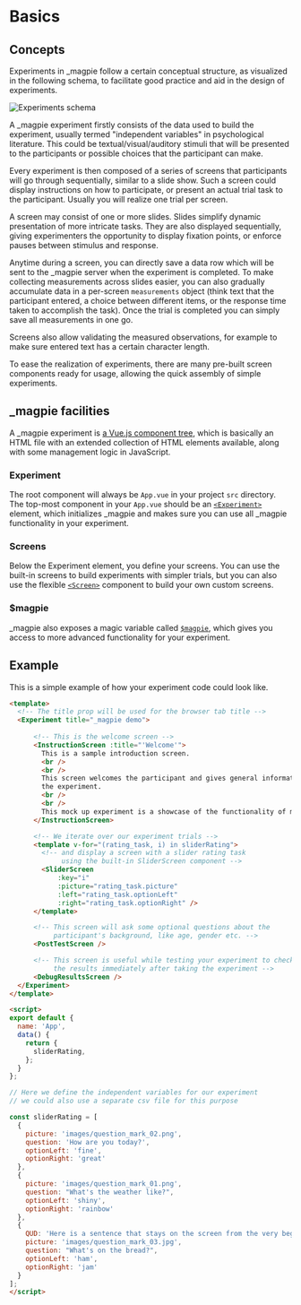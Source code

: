 # Basics

## Concepts
Experiments in _magpie follow a certain conceptual structure, as visualized in the following schema, to facilitate
good practice and aid in the design of experiments.

<img src="../../images/getting_started/experiments_schema.png" alt="Experiments schema" />

A _magpie experiment firstly consists of the data used to build the experiment, usually termed "independent variables" in psychological literature.
This could be textual/visual/auditory stimuli that will be presented to the participants or possible choices that the participant can make.

Every experiment is then composed of a series of screens that participants will go through sequentially, similar to a slide show.
Such a screen could display instructions on how to participate, or present an actual trial task to the participant.
Usually you will realize one trial per screen.

A screen may consist of one or more slides. Slides simplify dynamic presentation of more intricate tasks.
They are also displayed sequentially, giving experimenters the opportunity to display fixation points, or enforce pauses between stimulus and response.

Anytime during a screen, you can directly save a data row which will be sent to the _magpie server when the experiment is completed.
To make collecting measurements across slides easier, you can also gradually accumulate data in a per-screen `measurements` object
(think text that the participant entered, a choice between different items, or the response
time taken to accomplish the task). Once the trial is completed you can simply save all measurements in one go.

Screens also allow validating the measured observations, for example to make sure entered text has a certain character length.

To ease the realization of experiments, there are many pre-built screen components ready for usage,
allowing the quick assembly of simple experiments. 

## _magpie facilities
A _magpie experiment is [a Vue.js component tree](/00_getting_started/03_vue_js/), which is basically an HTML file with an extended collection of HTML elements available,
along with some management logic in JavaScript.

### Experiment
The root component will always be `App.vue` in your project `src` directory. The top-most component in your `App.vue`
should be an [`<Experiment>`](https://magpie-reference.netlify.app/#experiment) element, which initializes _magpie and makes sure you can use all _magpie functionality in your experiment.

### Screens
Below the Experiment element, you define your screens. You can use the built-in screens
to build experiments with simpler trials, but you can also use the flexible [`<Screen>`](https://magpie-reference.netlify.app/#screen) component
to build your own custom screens.

### $magpie
_magpie also exposes a magic variable called [`$magpie`](https://magpie-reference.netlify.app/#Magpie), which gives you access to more advanced functionality for your experiment.

## Example
This is a simple example of how your experiment code could look like.

```html
<template>
  <!-- The title prop will be used for the browser tab title -->
  <Experiment title="_magpie demo">
      
      <!-- This is the welcome screen -->
      <InstructionScreen :title="'Welcome'">
        This is a sample introduction screen.
        <br />
        <br />
        This screen welcomes the participant and gives general information about
        the experiment.
        <br />
        <br />
        This mock up experiment is a showcase of the functionality of magpie.
      </InstructionScreen>

      <!-- We iterate over our experiment trials -->
      <template v-for="(rating_task, i) in sliderRating">
        <!-- and display a screen with a slider rating task
             using the built-in SliderScreen component -->
        <SliderScreen
            :key="i"
            :picture="rating_task.picture"
            :left="rating_task.optionLeft"
            :right="rating_task.optionRight" />
      </template>

      <!-- This screen will ask some optional questions about the
           participant's background, like age, gender etc. -->
      <PostTestScreen />

      <!-- This screen is useful while testing your experiment to check
           the results immediately after taking the experiment -->
      <DebugResultsScreen />
  </Experiment>
</template>

<script>
export default {
  name: 'App',
  data() {
    return {
      sliderRating,
    };
  }
};

// Here we define the independent variables for our experiment
// we could also use a separate csv file for this purpose

const sliderRating = [
  {
    picture: 'images/question_mark_02.png',
    question: 'How are you today?',
    optionLeft: 'fine',
    optionRight: 'great'
  },
  {
    picture: 'images/question_mark_01.png',
    question: "What's the weather like?",
    optionLeft: 'shiny',
    optionRight: 'rainbow'
  },
  {
    QUD: 'Here is a sentence that stays on the screen from the very beginning',
    picture: 'images/question_mark_03.jpg',
    question: "What's on the bread?",
    optionLeft: 'ham',
    optionRight: 'jam'
  }
];
</script>

```
